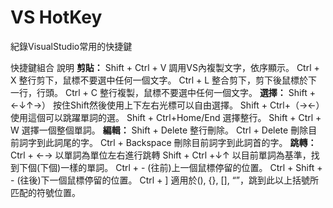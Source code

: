 # VS HotKey
紀錄VisualStudio常用的快捷鍵


快捷鍵組合	說明
**剪貼：**
Shift + Ctrl + V	調用VS內複製文字，依序顯示。
Ctrl + X	整行剪下，鼠標不要選中任何一個文字。
Ctrl + L	整合剪下，剪下後鼠標於下一行，行頭。
Ctrl + C	整行複製，鼠標不要選中任何一個文字。
**選擇：**
Shift + ←↓↑→）	按住Shift然後使用上下左右光標可以自由選擇。
Shift + Ctrl+（→←）	使用這個可以跳躍單詞的選。
Shift + Ctrl+Home/End	選擇整行。
Shift + Ctrl + W	選擇一個整個單詞。
**編輯：**
Shift + Delete	整行刪除。
Ctrl + Delete	刪除目前詞字到此詞尾的字。
Ctrl + Backspace	刪除目前詞字到此詞首的字。
**跳轉：**
Ctrl + ←→	以單詞為單位左右進行跳轉
Shift + Ctrl +↓↑	以目前單詞為基準，找到下個(下個)一樣的單詞。
Ctrl + -	(往前)上一個鼠標停留的位置。
Ctrl + Shift + -	(往後)下一個鼠標停留的位置。
Ctrl + ]	適用於(), {}, [], “”，跳到此以上括號所匹配的符號位置。